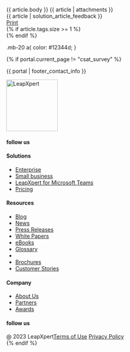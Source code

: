 <div class="row mx-0 g-0">
  <div class="col-lg-9 fw-content-wrapper mb-16 mb-lg-0">
    <div class="fw-content fw-content--single-article line-numbers">
      {{ article.body }}
      {{ article | attachments }}
    </div>
      {{ article | solution_article_feedback }}
  </div>
  <section class="col-lg-3 fw-sidebar-wrapper">
    <div class="print mb-20">
      <a href="javascript:print()"><span class="icon-print pe-8"></span>Print</a>
    </div>
      {% if article.tags.size >= 1 %}
      <aside class="bg-grey fw-sidebar">
      </aside>
      {% endif %}
  </section>

  .mb-20 a{
  color: #12344d;
}

<script src="https://cdnjs.cloudflare.com/ajax/libs/jquery/2.1.3/jquery.min.js"></script>
  <script type="text/javascript">
    var ToC =
    "<nav role='navigation' class='table-of-contents'>" +
    "<h5>On this page:</h5>" +
    "<ul>";

    var newLine, el, title, link;

    $(".fw-wrapper-shadow .fw-content--single-article h2").each(function() {

    el = $(this);
    title = el.text();
    link = "#" + el.attr("id");

    newLine =
      "<li>" +
        "<a href='" + link + "'>" +
          title +
        "</a>" +
      "</li>";

    ToC += newLine;

  });
  ToC +=
    "</ul>" +
    "</nav>";

  $(".fw-sidebar").prepend(ToC);
        
  window.addEventListener('DOMContentLoaded', () => {

    const observer = new IntersectionObserver(entries => {
      entries.forEach(entry => {
        const id = entry.target.getAttribute('id');
        if (entry.intersectionRatio > 0) {
          document.querySelector(`nav li a[href="#${id}"]`).parentElement.classList.add('active');
        } else {
          document.querySelector(`nav li a[href="#${id}"]`).parentElement.classList.remove('active');
        }
      });
    });

    // Track all sections that have an `id` applied
    document.querySelectorAll('h2[id]').forEach((section) => {
      observer.observe(section);
    });
    
  });
  </script>

{% if  portal.current_page != "csat_survey" %}
 <footer class="container-fluid px-0">
   <section class="fw-contact-info">
     <p class="fw-contacts">
       {{ portal | footer_contact_info }}
     </p>
   </section>
   <link rel="stylesheet" href="https://cdnjs.cloudflare.com/ajax/libs/font-awesome/4.7.0/css/font-awesome.min.css">
   <section class= "fw-credit">
   <div class="container">
  	 	<div class="row">
          	<div class="footer-col">
			<a title="LeapXpert - Link to main page" href="https://www.leap.expert/" target="_blank"><img src="https://www.leap.expert/wp-content/themes/leapexpert/images/leapxpert.svg" width="135" alt="LeapXpert"></a>
              <h4>follow us</h4>
              <div class="social-links">
                <a href="https://www.linkedin.com/company/leapxpert" target="_blank" title="LeapXpert on Linkedin"><i class="fa fa-linkedin"></i></a>
                <a href="https://twitter.com/leapxpert" target="_blank" title="LeapXpert on Twitter"><i class="fa fa-twitter"></i></a>
              </div>
  	 		</div>
  	 		<div class="footer-col">
  	 			<h4>Solutions</h4>
  	 			<ul class="footer__items clean-list">
  	 				<li><a class ="footer_link" href="https://www.leap.expert/the-responsible-business-communication-platform-to-talk-and-chat/" target="_blank">Enterprise</a></li>
  	 				<li><a class ="footer_link" href="https://www.leap.expert/archive-text-messages-for-compliance-and-security-in-minutes/" target="_blank">Small business</a></li>
  	 				<li><a class ="footer_link" href="https://www.leap.expert/leapxpert-for-microsoft-teams/" target="_blank">LeapXpert for Microsoft Teams</a></li>
  	 				<li><a class ="footer_link" href="https://www.leap.expert/pricing/" target="_blank">Pricing</a></li>
  	 			</ul>
  	 		</div>
  	 		<div class="footer-col">
  	 			<h4>Resources</h4>
  	 			<ul class="footer__items clean-list">
  	 				<li><a class ="footer_link" href="https://www.leap.expert/category/blog/" target="_blank">Blog</a></li>
  	 				<li><a class ="footer_link" href="https://www.leap.expert/category/news/" target="_blank">News</a></li>
  	 				<li><a class ="footer_link" href="https://www.leap.expert/category/press-release/" target="_blank">Press Releases</a></li>
  	 				<li><a class ="footer_link" href="https://www.leap.expert/category/white-paper/" target="_blank">White Papers</a></li>
  	 				<li><a class ="footer_link" href="https://www.leap.expert/category/ebook/" target="_blank">eBooks</a></li>
  	 				<li><a class ="footer_link" href="https://www.leap.expert/glossary/" target="_blank">Glossary</a></li>
  	 				<li><a class ="footer_link" href="https://www.leap.expert/category/webinar/" target="_blank"</a></li>
  	 				<li><a class ="footer_link" href="https://www.leap.expert/category/brochure/" target="_blank">Brochures</a></li>
  	 				<li><a class ="footer_link" href="https://www.leap.expert/category/customer-story/" target="_blank">Customer Stories</a></li>
  	 			</ul>
  	 		</div>
  	 		<div class="footer-col">
  	 			<h4>Company</h4>
  	 			<ul class="footer__items clean-list">
  	 				<li><a class ="footer_link" href="https://www.leap.expert/about-us/" target="_blank">About Us</a></li>
  	 				<li><a class ="footer_link" href="https://www.leap.expert/about-us/#partners" target="_blank">Partners</a></li>
  	 				<li><a class ="footer_link" href="https://www.leap.expert/about-us/#awards" target="_blank">Awards</a></li>
  	 			</ul>
  	 		</div>
  	 		<div class="footer-col">
  	 			<h4>follow us</h4>
  	 			<div class="social-links">
					<a href="https://www.linkedin.com/company/leapxpert" target="_blank" title="LeapXpert on Linkedin"><i class="fa fa-linkedin"></i></a>
  	 				<a href="https://twitter.com/leapxpert" target="_blank" title="LeapXpert on Twitter"><i class="fa fa-twitter"></i></a>
  	 			</div>
  	 		</div>
  	 	</div>
  	 </div>
	<nav class="fw-laws">
    <span class="fw-branding">@ 2023 LeapXpert</span><a id="" href="https://www.leap.expert/terms-of-use/" class="copyright-text" target="_blank">Terms of Use</a>
    <a id="" href="https://www.leap.expert/privacy-policy/" class="cookie-policy">Privacy Policy</a>
 	</nav>
     </section>
 </footer>
{% endif %}